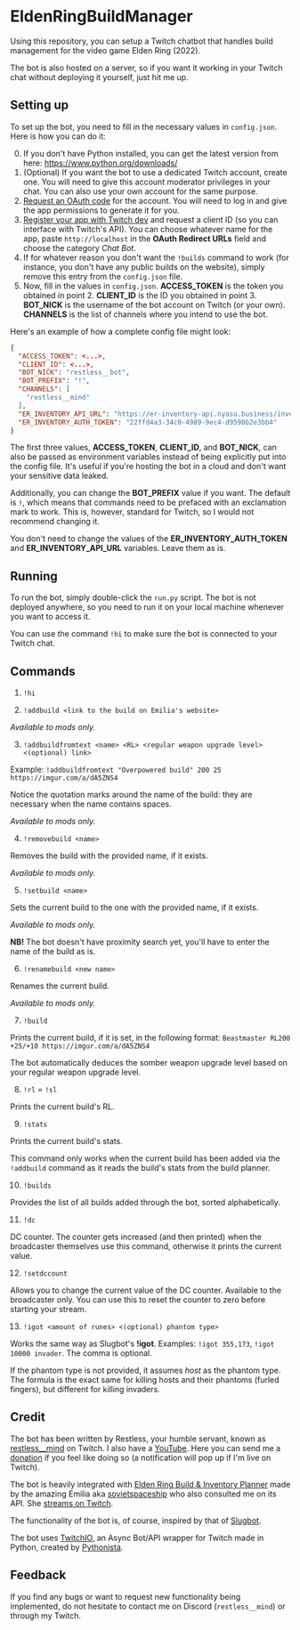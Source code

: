 # EldenRingBuildManager

Using this repository, you can setup a Twitch chatbot that handles build management for the video game Elden Ring (2022).

The bot is also hosted on a server, so if you want it working in your Twitch chat without deploying it yourself, just hit me up.

## Setting up

To set up the bot, you need to fill in the necessary values in `config.json`. Here is how you can do it:

0. If you don't have Python installed, you can get the latest version from here: https://www.python.org/downloads/
1. (Optional) If you want the bot to use a dedicated Twitch account, create one. You will need to give this account moderator privileges in your chat. You can also use your own account for the same purpose.
2. [Request an OAuth code](https://twitchapps.com/tmi/) for the account. You will need to log in and give the app permissions to generate it for you.
3. [Register your app with Twitch dev](https://dev.twitch.tv/console/apps/create) and request a client ID (so you can interface with Twitch's API). You can choose whatever name for the app, paste `http://localhost` in the **OAuth Redirect URLs** field and choose the category _Chat Bot_.
4. If for whatever reason you don't want the `!builds` command to work (for instance, you don't have any public builds on the website), simply remove this entry from the `config.json` file.
5. Now, fill in the values in `config.json`. **ACCESS_TOKEN** is the token you obtained in point 2. **CLIENT_ID** is the ID you obtained in point 3. **BOT_NICK** is the username of the bot account on Twitch (or your own). **CHANNELS** is the list of channels where you intend to use the bot.

Here's an example of how a complete config file might look:
```json
{
  "ACCESS_TOKEN": <...>,
  "CLIENT_ID": <...>,
  "BOT_NICK": "restless__bot",
  "BOT_PREFIX": "!",
  "CHANNELS": [
    "restless__mind"
  ],
  "ER_INVENTORY_API_URL": "https://er-inventory-api.nyasu.business/inventories",
  "ER_INVENTORY_AUTH_TOKEN": "22ffd4a3-34c0-4989-9ec4-d9590b2e3bb4"
}
```

The first three values, **ACCESS_TOKEN**, **CLIENT_ID**, and **BOT_NICK**, can also be passed as environment variables instead of being explicitly put into the config file. It's useful if you're hosting the bot in a cloud and don't want your sensitive data leaked.

Additionally, you can change the **BOT_PREFIX** value if you want. The default is `!`, which means that commands need to be prefaced with an exclamation mark to work. This is, however, standard for Twitch, so I would not recommend changing it.

You don't need to change the values of the **ER_INVENTORY_AUTH_TOKEN** and **ER_INVENTORY_API_URL** variables. Leave them as is.

## Running
To run the bot, simply double-click the `run.py` script. The bot is not deployed anywhere, so you need to run it on your local machine whenever you want to access it.

You can use the command `!hi` to make sure the bot is connected to your Twitch chat.

## Commands

1. `!hi`


2. `!addbuild <link to the build on Emilia's website>`

*Available to mods only.*

3. `!addbuildfromtext <name> <RL> <regular weapon upgrade level> <(optional) link>`

Example: `!addbuildfromtext "Overpowered build" 200 25 https://imgur.com/a/dA5ZNS4`

Notice the quotation marks around the name of the build: they are necessary when the name contains spaces.

*Available to mods only.*

4. `!removebuild <name>`

Removes the build with the provided name, if it exists.

*Available to mods only.*

5. `!setbuild <name>`

Sets the current build to the one with the provided name, if it exists.

*Available to mods only.*

**NB!** The bot doesn't have proximity search yet, you'll have to enter the name of the build as is.

6. `!renamebuild <new name>`

Renames the current build.

*Available to mods only.*

7. `!build`

Prints the current build, if it is set, in the following format: `Beastmaster RL200 +25/+10 https://imgur.com/a/dA5ZNS4`

The bot automatically deduces the somber weapon upgrade level based on your regular weapon upgrade level.

8. `!rl` = `!sl`

Prints the current build's RL.

9. `!stats`

Prints the current build's stats.

This command only works when the current build has been added via the `!addbuild` command as it reads the build's stats from the build planner.

10. `!builds`

Provides the list of all builds added through the bot, sorted alphabetically.

11. `!dc`

DC counter. The counter gets increased (and then printed) when the broadcaster themselves use this command, otherwise it prints the current value.

12. `!setdccount`

Allows you to change the current value of the DC counter. Available to the broadcaster only. You can use this to reset the counter to zero before starting your stream.

13. `!igot <amount of runes> <(optional) phantom type>`

Works the same way as Slugbot's **!igot**. Examples: `!igot 355,173`, `!igot 10000 invader`. The comma is optional.

If the phantom type is not provided, it assumes *host* as the phantom type. The formula is the exact same for killing hosts and their phantoms (furled fingers), but different for killing invaders.

## Credit
The bot has been written by Restless, your humble servant, known as [restless__mind](https://www.twitch.tv/restless__mind) on Twitch. I also have a [YouTube](https://www.youtube.com/channel/UCgl8Ce_MBxeHVEmRyZtRuew). Here you can send me a [donation](https://www.donationalerts.com/r/restless__mind) if you feel like doing so (a notification will pop up if I'm live on Twitch).

The bot is heavily integrated with [Elden Ring Build & Inventory Planner](https://er-inventory.nyasu.business/) made by the amazing Emilia aka [sovietspaceship](https://github.com/sovietspaceship) who also consulted me on its API. She [streams on Twitch](https://www.twitch.tv/sovietspaceship).

The functionality of the bot is, of course, inspired by that of [Slugbot](https://github.com/SlugBot/SlugBot).

The bot uses [TwitchIO](https://github.com/PythonistaGuild/TwitchIO/tree/master), an Async Bot/API wrapper for Twitch made in Python, created by [Pythonista](https://github.com/PythonistaGuild).

## Feedback

If you find any bugs or want to request new functionality being implemented, do not hesitate to contact me on Discord (`restless__mind`) or through my Twitch.
